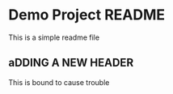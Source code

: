 # Demo Project README

This is a simple readme file

## aDDING A NEW HEADER

This is bound to cause trouble